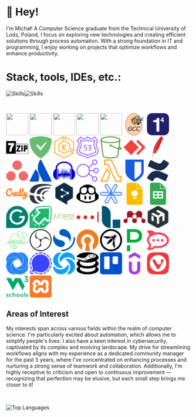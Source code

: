 # 👋 Hey!

I'm Michał! A Computer Science graduate from the Technical University of Lodz, Poland, I focus on exploring new technologies and creating efficient solutions through process automation. With a strong foundation in IT and programming, I enjoy working on projects that optimize workflows and enhance productivity.

# Stack, tools, IDEs, etc.:

![Skills](https://skillicons.dev/icons?i=anaconda,atom,autocad,aws,azure,bash,bitbucket,c,cs,cpp,clion,cmake,css,debian,discord,docker,gcp,git,github,gmail,grafana,html,idea,java,js,jenkins,kali,kubernetes,linux,matlab,mint,mongodb,mysql,neovim,nginx,notion,obsidian,opencv,php,postgres,powershell,prometheus,pycharm,py,qt,redhat,redis,regex,stackoverflow,sublime,selenium,terraform,ubuntu,vim,visualstudio,vscode,windows,wordpress,&theme=dark)![Skills](https://go-skill-icons.vercel.app/api/icons?i=arch,argocd,brave,chatgpt,claude,davinci,desmos,duckduckgo,edge,excel,firefox,gemini,gnome,googleanalytics,googleappsscript,helm,inkscape,jupyter,kibana,leetcode,lucidchart,mariadb,matplotlib,onedrive,outlook,pandas,powerpoint,puppeteer,replit,scikitlearn,scratch,seaborn,sharepoint,slack,sqlserver,teams,terminal,virtualbox,visualbasic,vmwareworkstation,wireshark,word,wsl,yaml,zabbix&theme=dark)

<br>

<img src="https://raw.githubusercontent.com/marwin1991/profile-technology-icons/refs/heads/main/icons/jira.png" width="60" height="60"/> <img src="https://raw.githubusercontent.com/marwin1991/profile-technology-icons/refs/heads/main/icons/numpy.png" width="60" height="60"/> <img src="https://raw.githubusercontent.com/marwin1991/profile-technology-icons/refs/heads/main/icons/thanos.png" width="60" height="60"/> <img src="https://raw.githubusercontent.com/marwin1991/profile-technology-icons/refs/heads/main/icons/elasticsearch.png" width="60" height="60"/> <img src="https://raw.githubusercontent.com/marwin1991/profile-technology-icons/refs/heads/main/icons/lua.png" width="60" height="60"/> <img src="https://github.com/devicons/devicon/blob/master/icons/gcc/gcc-original.svg" alt="GCC" width="60" height="60"/> <img src="https://raw.githubusercontent.com/Zabraniak/Zabraniak/d0c5b67ae15085ce159b9788c6d28dadcaa1688a/1dot1dot1dot1-color.svg" width="60" height="60"/> <img src="https://raw.githubusercontent.com/Zabraniak/Zabraniak/d0c5b67ae15085ce159b9788c6d28dadcaa1688a/7zip-color.svg" width="60" height="60"/> <img src="https://raw.githubusercontent.com/Zabraniak/Zabraniak/d0c5b67ae15085ce159b9788c6d28dadcaa1688a/adguard-color.svg" width="60" height="60"/> <img src="https://raw.githubusercontent.com/Zabraniak/Zabraniak/d0c5b67ae15085ce159b9788c6d28dadcaa1688a/amazoneks-color.svg" width="60" height="60"/> <img src="https://raw.githubusercontent.com/Zabraniak/Zabraniak/d0c5b67ae15085ce159b9788c6d28dadcaa1688a/amazonroute53-color.svg" width="60" height="60"/> <img src="https://raw.githubusercontent.com/Zabraniak/Zabraniak/d0c5b67ae15085ce159b9788c6d28dadcaa1688a/amazons3-color.svg" width="60" height="60"/> <img src="https://raw.githubusercontent.com/Zabraniak/Zabraniak/d0c5b67ae15085ce159b9788c6d28dadcaa1688a/anydesk-color.svg" width="60" height="60"/> <img src="https://raw.githubusercontent.com/Zabraniak/Zabraniak/d0c5b67ae15085ce159b9788c6d28dadcaa1688a/apache-color.svg" width="60" height="60"/> <img src="https://raw.githubusercontent.com/Zabraniak/Zabraniak/d0c5b67ae15085ce159b9788c6d28dadcaa1688a/asana-color.svg" width="60" height="60"/> <img src="https://raw.githubusercontent.com/Zabraniak/Zabraniak/d0c5b67ae15085ce159b9788c6d28dadcaa1688a/atlassian-color.svg" width="60" height="60"/> <img src="https://raw.githubusercontent.com/Zabraniak/Zabraniak/d0c5b67ae15085ce159b9788c6d28dadcaa1688a/audacity-color.svg" width="60" height="60"/> <img src="https://raw.githubusercontent.com/Zabraniak/Zabraniak/d0c5b67ae15085ce159b9788c6d28dadcaa1688a/awselasticloadbalancing-color.svg" width="60" height="60"/> <img src="https://raw.githubusercontent.com/Zabraniak/Zabraniak/d0c5b67ae15085ce159b9788c6d28dadcaa1688a/awslambda-color.svg" width="60" height="60"/> <img src="https://raw.githubusercontent.com/Zabraniak/Zabraniak/d0c5b67ae15085ce159b9788c6d28dadcaa1688a/bitwarden-color.svg" width="60" height="60"/> <img src="https://raw.githubusercontent.com/Zabraniak/Zabraniak/d0c5b67ae15085ce159b9788c6d28dadcaa1688a/confluence-color.svg" width="60" height="60"/> <img src="https://raw.githubusercontent.com/Zabraniak/Zabraniak/d0c5b67ae15085ce159b9788c6d28dadcaa1688a/credly-color.svg" width="60" height="60"/> <img src="https://raw.githubusercontent.com/Zabraniak/Zabraniak/d0c5b67ae15085ce159b9788c6d28dadcaa1688a/crowdin-color.svg" width="60" height="60"/> <img src="https://raw.githubusercontent.com/Zabraniak/Zabraniak/d0c5b67ae15085ce159b9788c6d28dadcaa1688a/deepl-color.svg" width="60" height="60"/> <img src="https://raw.githubusercontent.com/Zabraniak/Zabraniak/d0c5b67ae15085ce159b9788c6d28dadcaa1688a/githubcopilot-color.svg" width="60" height="60"/> <img src="https://raw.githubusercontent.com/Zabraniak/Zabraniak/d0c5b67ae15085ce159b9788c6d28dadcaa1688a/googleauthenticator-color.svg" width="60" height="60"/> <img src="https://raw.githubusercontent.com/Zabraniak/Zabraniak/d0c5b67ae15085ce159b9788c6d28dadcaa1688a/googlekeep-color.svg" width="60" height="60"/> <img src="https://raw.githubusercontent.com/Zabraniak/Zabraniak/d0c5b67ae15085ce159b9788c6d28dadcaa1688a/googlesheets-color.svg" width="60" height="60"/> <img src="https://raw.githubusercontent.com/Zabraniak/Zabraniak/d0c5b67ae15085ce159b9788c6d28dadcaa1688a/grammarly-color.svg" width="60" height="60"/> <img src="https://raw.githubusercontent.com/Zabraniak/Zabraniak/d0c5b67ae15085ce159b9788c6d28dadcaa1688a/imgur-color.svg" width="60" height="60"/> <img src="https://raw.githubusercontent.com/Zabraniak/Zabraniak/d0c5b67ae15085ce159b9788c6d28dadcaa1688a/junipernetworks-color.svg" width="60" height="60"/> <img src="https://raw.githubusercontent.com/Zabraniak/Zabraniak/d0c5b67ae15085ce159b9788c6d28dadcaa1688a/lastpass-color.svg" width="60" height="60"/> <img src="https://raw.githubusercontent.com/Zabraniak/Zabraniak/d0c5b67ae15085ce159b9788c6d28dadcaa1688a/logstash-color.svg" width="60" height="60"/> <img src="https://raw.githubusercontent.com/Zabraniak/Zabraniak/d0c5b67ae15085ce159b9788c6d28dadcaa1688a/mendeley-color.svg" width="60" height="60"/> <img src="https://raw.githubusercontent.com/Zabraniak/Zabraniak/d0c5b67ae15085ce159b9788c6d28dadcaa1688a/mikrotik-color.svg" width="60" height="60"/> <img src="https://raw.githubusercontent.com/Zabraniak/Zabraniak/d0c5b67ae15085ce159b9788c6d28dadcaa1688a/notepadplusplus-color.svg" width="60" height="60"/> <img src="https://raw.githubusercontent.com/Zabraniak/Zabraniak/d0c5b67ae15085ce159b9788c6d28dadcaa1688a/obsstudio-color.svg" width="60" height="60"/> <img src="https://raw.githubusercontent.com/Zabraniak/Zabraniak/d0c5b67ae15085ce159b9788c6d28dadcaa1688a/opensearch-color.svg" width="60" height="60"/> <img src="https://raw.githubusercontent.com/Zabraniak/Zabraniak/d0c5b67ae15085ce159b9788c6d28dadcaa1688a/openvpn-color.svg" width="60" height="60"/> <img src="https://raw.githubusercontent.com/Zabraniak/Zabraniak/d0c5b67ae15085ce159b9788c6d28dadcaa1688a/owasp-color.svg" width="60" height="60"/> <img src="https://raw.githubusercontent.com/Zabraniak/Zabraniak/d0c5b67ae15085ce159b9788c6d28dadcaa1688a/pagerduty-color.svg" width="60" height="60"/> <img src="https://raw.githubusercontent.com/Zabraniak/Zabraniak/d0c5b67ae15085ce159b9788c6d28dadcaa1688a/rocketdotchat-color.svg" width="60" height="60"/> <img src="https://raw.githubusercontent.com/Zabraniak/Zabraniak/d0c5b67ae15085ce159b9788c6d28dadcaa1688a/sharex-color.svg" width="60" height="60"/> <img src="https://raw.githubusercontent.com/Zabraniak/Zabraniak/d0c5b67ae15085ce159b9788c6d28dadcaa1688a/signal-color.svg" width="60" height="60"/> <img src="https://raw.githubusercontent.com/Zabraniak/Zabraniak/d0c5b67ae15085ce159b9788c6d28dadcaa1688a/sololearn-color.svg" width="60" height="60"/> <img src="https://raw.githubusercontent.com/Zabraniak/Zabraniak/d0c5b67ae15085ce159b9788c6d28dadcaa1688a/steamdb-color.svg" width="60" height="60"/> <img src="https://raw.githubusercontent.com/Zabraniak/Zabraniak/d0c5b67ae15085ce159b9788c6d28dadcaa1688a/trello-color.svg" width="60" height="60"/> <img src="https://raw.githubusercontent.com/Zabraniak/Zabraniak/d0c5b67ae15085ce159b9788c6d28dadcaa1688a/udemy-color.svg" width="60" height="60"/> <img src="https://raw.githubusercontent.com/Zabraniak/Zabraniak/d0c5b67ae15085ce159b9788c6d28dadcaa1688a/vivaldi-color.svg" width="60" height="60"/> <img src="https://raw.githubusercontent.com/Zabraniak/Zabraniak/d0c5b67ae15085ce159b9788c6d28dadcaa1688a/w3schools-color.svg" width="60" height="60"/> <img src="https://raw.githubusercontent.com/Zabraniak/Zabraniak/d0c5b67ae15085ce159b9788c6d28dadcaa1688a/xampp-color.svg" width="60" height="60"/>


## Areas of Interest

My interests span across various fields within the realm of computer science. I'm particularly excited about automation, which allows me to simplify people's lives. I also have a keen interest in cybersecurity, captivated by its complex and evolving landscape. My drive for streamlining workflows aligns with my experience as a dedicated community manager for the past 5 years, where I've concentrated on enhancing processes and nurturing a strong sense of teamwork and collaboration. Additionally, I'm highly receptive to criticism and open to continuous improvement — recognizing that perfection may be elusive, but each small step brings me closer to it!

<br>

![Top Languages](https://github-readme-stats.vercel.app/api/top-langs/?username=Zabraniak&layout=compact&theme=dark)
